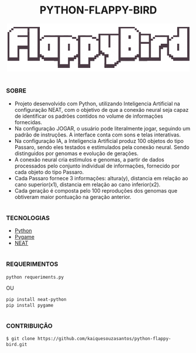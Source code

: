 <h1 align=center>PYTHON-FLAPPY-BIRD</h1>


<p align="center">
  <img src="imgs/logo_flappy.png" width="500">
</p>

#
### SOBRE

- Projeto desenvolvido com Python, utilizando Inteligencia Artificial na configuração NEAT, com o objetivo de que a conexão neural seja capaz de identificar os padrões contidos no volume de informações fornecidas. 
- Na configuração JOGAR, o usuário pode literalmente jogar, seguindo um padrão de instruções. A interface conta com sons e telas interativas.
- Na configuração IA, a Inteligencia Artificial produz 100 objetos do tipo Passaro, sendo eles testados e estimulados pela conexão neural. Sendo distinguidos por genomas e evolução de gerações.
- A conexão neural cria estimulos e genomas, a partir de dados processados pelo conjunto individual de informações, fornecido por cada objeto do tipo Passaro. 
- Cada Passaro fornece 3 informações: altura(y), distancia em relação ao cano superior(x1), distancia em relação ao cano inferior(x2).
- Cada geração é composta pelo 100 reproduções dos genomas que obtiveram maior pontuação na geração anterior.

#

### TECNOLOGIAS
- [Python](https://www.python.org)
- [Pygame](https://www.pygame.org)
- [NEAT](https://neat-python.readthedocs.io)

#
### REQUERIMENTOS

```
python requeriments.py
```
OU

```
pip install neat-python
pip install pygame
```

#
### CONTRIBUIÇÃO

```
$ git clone https://github.com/kaiquesouzasantos/python-flappy-bird.git 
```
